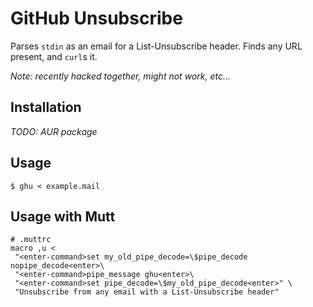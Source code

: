 # GitHub Unsubscribe

Parses `stdin` as an email for a List-Unsubscribe header. Finds any URL present,
and `curl`s it.

*Note: recently hacked together, might not work, etc...*

## Installation

*TODO: AUR package*

## Usage

```
$ ghu < example.mail
```

## Usage with Mutt

```
# .muttrc
macro ,u <
 "<enter-command>set my_old_pipe_decode=\$pipe_decode nopipe_decode<enter>\
 "<enter-command>pipe_message ghu<enter>\
 "<enter-command>set pipe_decode=\$my_old_pipe_decode<enter>" \
 "Unsubscribe from any email with a List-Unsubscribe header"
```
